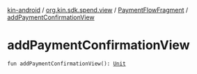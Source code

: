 [kin-android](../../index.md) / [org.kin.sdk.spend.view](../index.md) / [PaymentFlowFragment](index.md) / [addPaymentConfirmationView](./add-payment-confirmation-view.md)

# addPaymentConfirmationView

`fun addPaymentConfirmationView(): `[`Unit`](https://kotlinlang.org/api/latest/jvm/stdlib/kotlin/-unit/index.html)